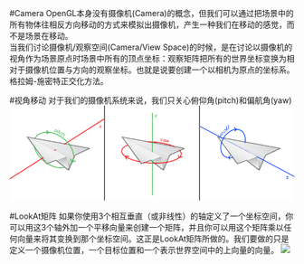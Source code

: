 #Camera
OpenGL本身没有摄像机(Camera)的概念，但我们可以通过把场景中的所有物体往相反方向移动的方式来模拟出摄像机，产生一种我们在移动的感觉，而不是场景在移动。<br>
当我们讨论摄像机/观察空间(Camera/View Space)的时候，是在讨论以摄像机的视角作为场景原点时场景中所有的顶点坐标：观察矩阵把所有的世界坐标变换为相对于摄像机位置与方向的观察坐标。也就是说要创建一个以相机为原点的坐标系。格拉姆-施密特正交化方法。

#视角移动
对于我们的摄像机系统来说，我们只关心俯仰角(pitch)和偏航角(yaw)
![image](https://github.com/yu-cao/OpenGL-Learning/blob/master/1.6Camera/Reference/camera_pitch_yaw_roll.png)

#LookAt矩阵
如果你使用3个相互垂直（或非线性）的轴定义了一个坐标空间，你可以用这3个轴外加一个平移向量来创建一个矩阵，并且你可以用这个矩阵乘以任何向量来将其变换到那个坐标空间。这正是LookAt矩阵所做的。我们要做的只是定义一个摄像机位置，一个目标位置和一个表示世界空间中的上向量的向量。
<img src="http://latex.codecogs.com/svg.latex?LookAt=\left[\begin{array}{cccc}{R_{x}}&{R_{y}}&{R_{z}}&{0}\\{U_{x}}&{U_{y}}&{U_{z}}&{0}\\{D_{x}}&{D_{y}}&{D_{z}}&{0}\\{0}&{0}&{0}&{1}\end{array}\right]*\left[\begin{array}{cccc}{1}&{0}&{0}&{-P_{x}}\\{0}&{1}&{0}&{-P_{y}}\\{0}&{0}&{1}&{-P_{z}}\\{0}&{0}&{0}&{1}\end{array}\right]" />